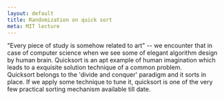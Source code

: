 ```yaml
---
layout: default
title: Randomization on quick sort
meta: MIT lecture
---
```


"Every piece of study is somehow related to art" -- we encounter that in case of computer science when we see some of elegant algorithm design by human brain. Quicksort is an apt example of human imagination which leads to a exquisite solution technique of a common problem.<br>
Quicksort belongs to the 'divide and conquer' paradigm and it sorts in place. If we apply some technique to tune it, quicksort is one of the very few practical sorting mechanism available till date.<br>
